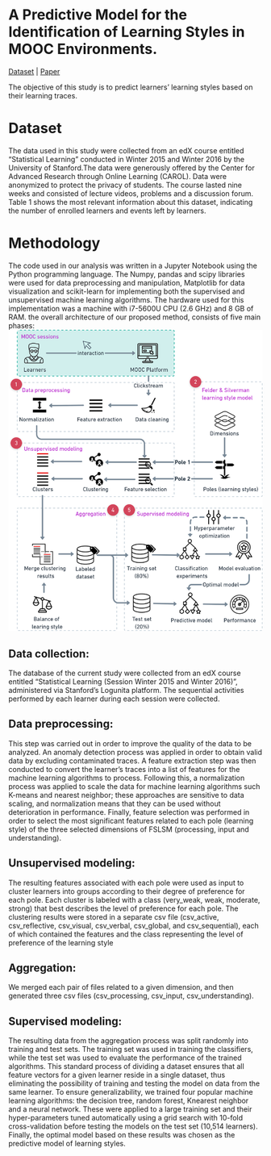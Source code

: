 # A Predictive Model for the Identification of Learning Styles in MOOC Environments.    
[Dataset](https://datastage.stanford.edu/) | [Paper](https://link.springer.com/article/10.1007/s10586-019-02992-4)

The objective of this study is to predict learners’ learning styles based on their learning traces. 

# Dataset
The data used in this study were collected from an edX course entitled “Statistical Learning” conducted in Winter
2015 and Winter 2016 by the University of Stanford.The data were generously offered by the Center for Advanced
Research through Online Learning (CAROL). Data were anonymized to protect the privacy of students.
The course lasted nine weeks and consisted of lecture videos, problems and a discussion forum. Table
1 shows the most relevant information about this dataset, indicating the number of enrolled learners and
events left by learners.

# Methodology
The code used in our analysis was written in a Jupyter Notebook using the Python programming language. The
Numpy, pandas and scipy libraries were used for data preprocessing and manipulation, Matplotlib for data visualization
and scikit-learn for implementing both the supervised and unsupervised machine learning algorithms. 
The hardware used for this implementation was a machine with i7-5600U CPU (2.6 GHz) and 8 GB of RAM.
the overall architecture of our proposed method, consists of five main phases:
![](methodology.png)

## Data collection:
The database of the current study were collected from an edX course entitled “Statistical Learning (Session Winter 2015 and Winter 2016)”, administered via Stanford’s Logunita platform. The sequential activities performed by each learner during each session were collected.
## Data preprocessing:
This step was carried out in order to improve the quality of the data to be analyzed. An anomaly detection process was applied in order to
obtain valid data by excluding contaminated traces. A feature extraction step was then conducted to convert
the learner’s traces into a list of features for the machine learning algorithms to process. Following this, a normalization process was applied to scale the data for
machine learning algorithms such K-means and nearest neighbor; these approaches are sensitive to data scaling, and normalization means that they can be used without deterioration in performance. Finally, feature selection was performed in order to select the most significant features related to each pole (learning style) of
the three selected dimensions of FSLSM (processing, input and understanding).
## Unsupervised modeling: 
The resulting features associated with each pole were used as input to cluster learners into groups according to their degree of preference for each pole. Each cluster is labeled with a class (very_weak, weak, moderate, strong) that best describes the level of preference for each pole. The clustering results were stored in a separate csv file (csv_active, csv_reflective, csv_visual, csv_verbal, csv_global, and csv_sequential), each of which contained the features and the class representing the level of preference of the 
learning style
## Aggregation: 
We merged each pair of files related to a given dimension, and then generated three csv files (csv_processing, csv_input, csv_understanding).
## Supervised modeling: 
The resulting data from the aggregation process was split randomly into training and test sets. The training set was used in training
the classifiers, while the test set was used to evaluate the performance of the trained algorithms. This standard process of dividing a dataset ensures that all feature vectors for a given learner reside in a single dataset, thus eliminating the possibility of training and testing the model on data from the same learner. To ensure
generalizability, we trained four popular machine learning algorithms: the decision tree, random forest, Knearest neighbor and a neural network. These were applied to a large training set and their hyper-parameters tuned automatically using a grid search with 10-fold cross-validation before testing the models on the test
set (10,514 learners). Finally, the optimal model based on these results was chosen as the predictive model of learning styles.
